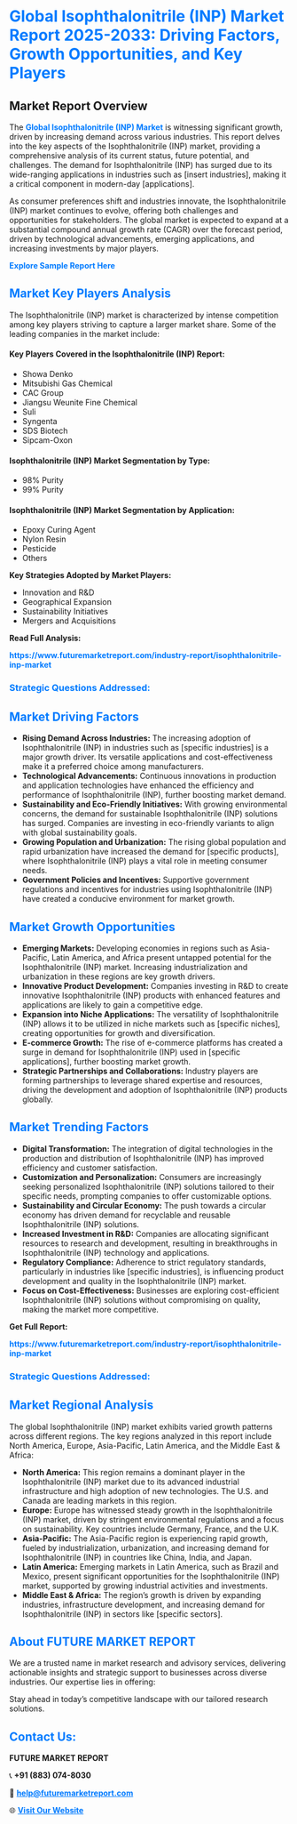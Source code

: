 <h1 style="color: #007BFF;">Global Isophthalonitrile (INP) Market Report 2025-2033: Driving Factors, Growth Opportunities, and Key Players</h1>

<section id="overview">
<h2>Market Report Overview</h2>
<p>The <a href="https://www.futuremarketreport.com/industry-report/isophthalonitrile-inp-market" style="color: #007BFF; text-decoration: none;"><strong>Global Isophthalonitrile (INP) Market</strong></a> is witnessing significant growth, driven by increasing demand across various industries. This report delves into the key aspects of the Isophthalonitrile (INP) market, providing a comprehensive analysis of its current status, future potential, and challenges. The demand for Isophthalonitrile (INP) has surged due to its wide-ranging applications in industries such as [insert industries], making it a critical component in modern-day [applications].</p>
<p>As consumer preferences shift and industries innovate, the Isophthalonitrile (INP) market continues to evolve, offering both challenges and opportunities for stakeholders. The global market is expected to expand at a substantial compound annual growth rate (CAGR) over the forecast period, driven by technological advancements, emerging applications, and increasing investments by major players.</p>
</section>

<section id="overview">
<p><a href="https://www.futuremarketreport.com/request-sample/reportId=59055" style="color: #007BFF; text-decoration: none;"><strong>Explore Sample Report Here</strong></a></p>
</section>

<section id="key-players">
<h2 style="color: #007BFF;">Market Key Players Analysis</h2>
<p>The Isophthalonitrile (INP) market is characterized by intense competition among key players striving to capture a larger market share. Some of the leading companies in the market include:</p>
<h4>Key Players Covered in the Isophthalonitrile (INP) Report:</h4>
<ul><li>Showa Denko</li><li>Mitsubishi Gas Chemical</li><li>CAC Group</li><li>Jiangsu Weunite Fine Chemical</li><li>Suli</li><li>Syngenta</li><li>SDS Biotech</li><li>Sipcam-Oxon</li></ul>
<h4>Isophthalonitrile (INP) Market Segmentation by Type:</h4>
<ul><li>98% Purity</li><li>99% Purity</li></ul>

<h4>Isophthalonitrile (INP) Market Segmentation by Application:</h4>
<ul><li>Epoxy Curing Agent</li><li>Nylon Resin</li><li>Pesticide</li><li>Others</li></ul>
<p><strong>Key Strategies Adopted by Market Players:</strong></p>
<ul>
<li>Innovation and R&D</li>
<li>Geographical Expansion</li>
<li>Sustainability Initiatives</li>
<li>Mergers and Acquisitions</li>
</ul>
</section>

<section>
<p><strong>Read Full Analysis: </strong></p><a href="https://www.futuremarketreport.com/industry-report/isophthalonitrile-inp-market" style="color: #007BFF; text-decoration: none;"><strong>https://www.futuremarketreport.com/industry-report/isophthalonitrile-inp-market</strong></a>
<h3 style="color: #007BFF;">Strategic Questions Addressed:</h3>
</section>

<section id="driving-factors">
<h2 style="color: #007BFF;">Market Driving Factors</h2>
<ul>
<li><strong>Rising Demand Across Industries:</strong> The increasing adoption of Isophthalonitrile (INP) in industries such as [specific industries] is a major growth driver. Its versatile applications and cost-effectiveness make it a preferred choice among manufacturers.</li>
<li><strong>Technological Advancements:</strong> Continuous innovations in production and application technologies have enhanced the efficiency and performance of Isophthalonitrile (INP), further boosting market demand.</li>
<li><strong>Sustainability and Eco-Friendly Initiatives:</strong> With growing environmental concerns, the demand for sustainable Isophthalonitrile (INP) solutions has surged. Companies are investing in eco-friendly variants to align with global sustainability goals.</li>
<li><strong>Growing Population and Urbanization:</strong> The rising global population and rapid urbanization have increased the demand for [specific products], where Isophthalonitrile (INP) plays a vital role in meeting consumer needs.</li>
<li><strong>Government Policies and Incentives:</strong> Supportive government regulations and incentives for industries using Isophthalonitrile (INP) have created a conducive environment for market growth.</li>
</ul>
</section>

<section id="growth-opportunities">
<h2 style="color: #007BFF;">Market Growth Opportunities</h2>
<ul>
<li><strong>Emerging Markets:</strong> Developing economies in regions such as Asia-Pacific, Latin America, and Africa present untapped potential for the Isophthalonitrile (INP) market. Increasing industrialization and urbanization in these regions are key growth drivers.</li>
<li><strong>Innovative Product Development:</strong> Companies investing in R&D to create innovative Isophthalonitrile (INP) products with enhanced features and applications are likely to gain a competitive edge.</li>
<li><strong>Expansion into Niche Applications:</strong> The versatility of Isophthalonitrile (INP) allows it to be utilized in niche markets such as [specific niches], creating opportunities for growth and diversification.</li>
<li><strong>E-commerce Growth:</strong> The rise of e-commerce platforms has created a surge in demand for Isophthalonitrile (INP) used in [specific applications], further boosting market growth.</li>
<li><strong>Strategic Partnerships and Collaborations:</strong> Industry players are forming partnerships to leverage shared expertise and resources, driving the development and adoption of Isophthalonitrile (INP) products globally.</li>
</ul>
</section>

<section id="trending-factors">
<h2 style="color: #007BFF;">Market Trending Factors</h2>
<ul>
<li><strong>Digital Transformation:</strong> The integration of digital technologies in the production and distribution of Isophthalonitrile (INP) has improved efficiency and customer satisfaction.</li>
<li><strong>Customization and Personalization:</strong> Consumers are increasingly seeking personalized Isophthalonitrile (INP) solutions tailored to their specific needs, prompting companies to offer customizable options.</li>
<li><strong>Sustainability and Circular Economy:</strong> The push towards a circular economy has driven demand for recyclable and reusable Isophthalonitrile (INP) solutions.</li>
<li><strong>Increased Investment in R&D:</strong> Companies are allocating significant resources to research and development, resulting in breakthroughs in Isophthalonitrile (INP) technology and applications.</li>
<li><strong>Regulatory Compliance:</strong> Adherence to strict regulatory standards, particularly in industries like [specific industries], is influencing product development and quality in the Isophthalonitrile (INP) market.</li>
<li><strong>Focus on Cost-Effectiveness:</strong> Businesses are exploring cost-efficient Isophthalonitrile (INP) solutions without compromising on quality, making the market more competitive.</li>
</ul>
</section>

<section>
<p><strong>Get Full Report: </strong></p><a href="https://www.futuremarketreport.com/industry-report/isophthalonitrile-inp-market" style="color: #007BFF; text-decoration: none;"><strong>https://www.futuremarketreport.com/industry-report/isophthalonitrile-inp-market</strong></a>
<h3 style="color: #007BFF;">Strategic Questions Addressed:</h3>
</section>


<section id="regional-analysis">
<h2 style="color: #007BFF;">Market Regional Analysis</h2>
<p>The global Isophthalonitrile (INP) market exhibits varied growth patterns across different regions. The key regions analyzed in this report include North America, Europe, Asia-Pacific, Latin America, and the Middle East & Africa:</p>
<ul>
<li><strong>North America:</strong> This region remains a dominant player in the Isophthalonitrile (INP) market due to its advanced industrial infrastructure and high adoption of new technologies. The U.S. and Canada are leading markets in this region.</li>
<li><strong>Europe:</strong> Europe has witnessed steady growth in the Isophthalonitrile (INP) market, driven by stringent environmental regulations and a focus on sustainability. Key countries include Germany, France, and the U.K.</li>
<li><strong>Asia-Pacific:</strong> The Asia-Pacific region is experiencing rapid growth, fueled by industrialization, urbanization, and increasing demand for Isophthalonitrile (INP) in countries like China, India, and Japan.</li>
<li><strong>Latin America:</strong> Emerging markets in Latin America, such as Brazil and Mexico, present significant opportunities for the Isophthalonitrile (INP) market, supported by growing industrial activities and investments.</li>
<li><strong>Middle East & Africa:</strong> The region’s growth is driven by expanding industries, infrastructure development, and increasing demand for Isophthalonitrile (INP) in sectors like [specific sectors].</li>
</ul>
</section>

<footer>
<h2 style="color: #007BFF;">About FUTURE MARKET REPORT</h2>
<p>We are a trusted name in market research and advisory services, delivering actionable insights and strategic support to businesses across diverse industries. Our expertise lies in offering:</p>

<p>Stay ahead in today’s competitive landscape with our tailored research solutions.</p>

<h2 style="color: #007BFF;">Contact Us:</h2>
<p><strong>FUTURE MARKET REPORT</strong></p>
<p>📞 <strong>+91 (883) 074-8030</strong></p>
<p>📧 <strong><a href="mailto:help@futuremarketreport.com" style="color: #007BFF;">help@futuremarketreport.com</a></strong></p>
<p>🌐 <strong><a href="https://www.futuremarketreport.com/" style="color: #007BFF;">Visit Our Website</a></strong></p>
</footer>